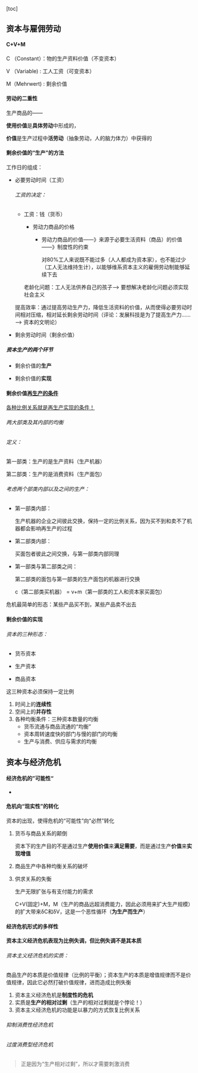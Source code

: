 [toc]

##  资本与雇佣劳动

#### C+V+M

C （Constant）：物的生产资料价值（不变资本）

V （Variable) : 工人工资（可变资本）

M（Mehrwert) : 剩余价值

#### 劳动的二重性

生产商品的——

**使用价值**是**具体劳动**中形成的，

**价值**是生产过程中**活劳动**（抽象劳动，人的脑力体力）中获得的

#### 剩余价值的“生产”的方法

工作日的组成：

- 必要劳动时间（工资）

    ###### 工资的决定：

    - 工资：钱（货币）
        - 劳动力商品的价格

            - 劳动力商品的价值——》来源于必要生活资料（商品）的价值——》制度性的约束

                对80%工人来说既不能过多（人人都成为资本家），也不能过少（工人无法维持生计），以能够维系资本主义的雇佣劳动制能够延续下去

        老龄化问题：工人无法供养自己的孩子——> 要想解决老龄化问题必须实现社会主义

    提高效率：通过提高劳动生产力，降低生活资料的价值，从而使得必要劳动时间相对压缩，相对延长剩余劳动时间（评论：发展科技是为了提高生产力......——> 资本的文明论）

- 剩余劳动时间（剩余价值）

##### 资本生产的两个环节

- 剩余价值的**生产**

- 剩余价值的**实现**

#### 剩余价值<u>**再生产的条件**</u>

<u>各种比例关系就是再生产实现的条件！</u>

###### 两大部类及其内部的均衡

###### 定义：

第一部类：生产的是生产资料（生产机器）

第二部类：生产的是消费资料（生产面包）

###### 考虑两个部类内部以及之间的生产：

- 第一部类内部：

    生产机器的企业之间彼此交换，保持一定的比例关系，因为买不到和卖不了机器都会影响再生产的过程

- 第二部类内部：

    买面包者彼此之间交换，与第一部类内部同理

- 第一部类与第二部类之间：

    第二部类的面包与第一部类的生产面包的机器进行交换 

    c（第二部类买机器） = v+m（第一部类的工人和资本家买面包）

危机最简单的形态：某些产品买不到，某些产品卖不出去

#### 剩余价值的实现

###### 资本的三种形态：

- 货币资本

- 生产资本

- 商品资本

这三种资本必须保持一定比例

1. 时间上的**连续性**
2. 空间上的**并存性**
3. 各种均衡条件：三种资本数量的均衡
    - 货币流通与商品流通的“均衡”
    - 资本周转速度快的部门与慢的部门的均衡
    - 生产与消费、供应与需求的均衡



## 资本与经济危机

#### 经济危机的”可能性“

-  

#### 危机向“现实性”的转化

资本的出现，使得危机的“可能性”向“必然”转化

1. 货币与商品关系的颠倒

    资本下的生产目的不是通过生产**使用价值**来**满足需要**，而是通过生产**价值**来**实现增值**

2. 商品生产中各种均衡关系的破坏

3. 供求关系的失衡

    生产无限扩张与有支付能力的需求

    C+V(固定)+M，M（生产的商品远超消费能力，因此必须用来扩大生产规模）的扩大带来δC和δV，这是一个恶性循环（**为生产而生产**）



#### 经济危机形式的多样性

**资本主义经济危机表现为比例失调，但比例失调不是其本质**

###### 资本主义经济危机的实质：

商品生产的本质是价值规律（比例的平衡）；资本生产的本质是增值规律而不是价值规律，因此它必然打破价值规律，进而造成比例失衡

1. 资本主义经济危机是**制度性的危机**
2. 实质是**生产的相对过剩**（生产的相对过剩就是个悖论！）
3. 资本主义经济危机的功能是以暴力的方式恢复比例关系



###### 抑制消费性经济危机

###### 过度消费型经济危机

> 正是因为“生产相对过剩”，所以才需要刺激消费